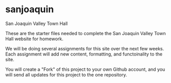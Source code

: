 # sanjoaquin
 San Joaquin Valley Town Hall

These are the starter files needed to complete the San Joaquin Valley Town Hall website for homework. 

We will be doing several assignments for this site over the next few weeks. Each assignment will add new content, formatting, and functoinality to the site.

You will create a "Fork" of this project to your own Github account, and you will send all updates for this project to the one repository. 
